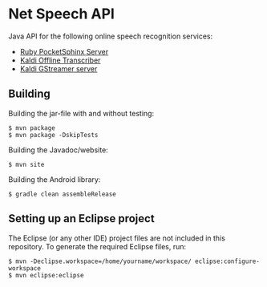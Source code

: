 Net Speech API
==============

Java API for the following online speech recognition services:

- [Ruby PocketSphinx Server](https://github.com/alumae/ruby-pocketsphinx-server)
- [Kaldi Offline Transcriber](https://github.com/alumae/kaldi-offline-transcriber)
- [Kaldi GStreamer server](https://github.com/alumae/kaldi-gstreamer-server)

Building
--------

Building the jar-file with and without testing:

    $ mvn package
    $ mvn package -DskipTests

Building the Javadoc/website:

    $ mvn site

Building the Android library:

    $ gradle clean assembleRelease


Setting up an Eclipse project
-----------------------------

The Eclipse (or any other IDE) project files are not included in
this repository. To generate the required Eclipse files, run:

    $ mvn -Declipse.workspace=/home/yourname/workspace/ eclipse:configure-workspace
    $ mvn eclipse:eclipse
